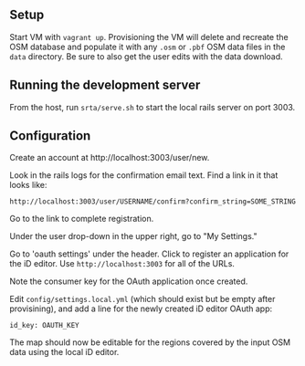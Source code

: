 ## Setup

Start VM with `vagrant up`. Provisioning the VM will delete and recreate the OSM database and populate it with any `.osm` or `.pbf` OSM data files in the `data` directory. Be sure to also get the user edits with the data download.


## Running the development server

From the host, run `srta/serve.sh` to start the local rails server on port 3003.


## Configuration

Create an account at http://localhost:3003/user/new.

Look in the rails logs for the confirmation email text. Find a link in it that looks like:

`http://localhost:3003/user/USERNAME/confirm?confirm_string=SOME_STRING`

Go to the link to complete registration.

Under the user drop-down in the upper right, go to "My Settings."

Go to 'oauth settings' under the header. Click to register an application for the iD editor. Use `http://localhost:3003` for all of the URLs.

Note the consumer key for the OAuth application once created.

Edit `config/settings.local.yml` (which should exist but be empty after provisining), and add a line for the newly created iD editor OAuth app:

`id_key: OAUTH_KEY`

The map should now be editable for the regions covered by the input OSM data using the local iD editor.
